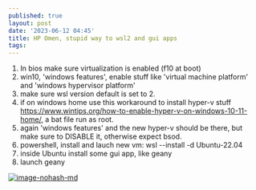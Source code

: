 ```yaml
---
published: true
layout: post
date: '2023-06-12 04:45'
title: HP Omen, stupid way to wsl2 and gui apps
tags: 
---
```

1. In bios make sure virtualization is enabled (f10 at boot)
1. win10, 'windows features', enable stuff like 'virtual machine platform' and 'windows hypervisor platform'
1. make sure wsl version default is set to 2.
1. if on windows home use this workaround to install hyper-v stuff <https://www.wintips.org/how-to-enable-hyper-v-on-windows-10-11-home/>, a bat file run as root.
1. again 'windows features' and the new hyper-v should be there, but make sure to DISABLE it, otherwise expect bsod.
1. powershell, install and lauch new vm: wsl --install -d Ubuntu-22.04
1. inside Ubuntu install some gui app, like geany
1. launch geany

[![image-nohash-md](https://i.imgur.com/kNCpmpsl.png)](https://i.imgur.com/kNCpmps.png)
